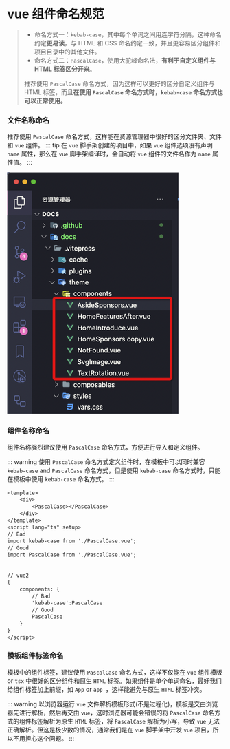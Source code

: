 # vue 组件命名规范

> -   命名方式一：`kebab-case`，其中每个单词之间用连字符分隔，这种命名约定**更易读**，与 HTML 和 CSS 命名约定一致，并且更容易区分组件和项目目录中的其他文件。
> -   命名方式二：`PascalCase`，使用大驼峰命名法，**有利于自定义组件与 HTML 标签区分开来**。
>
> 推荐使用 `PascalCase` 命名方式，因为这样可以更好的区分自定义组件与 HTML 标签，而且**在使用 `PascalCase` 命名方式时，`kebab-case` 命名方式也可以正常使用。**

### 文件名称命名

推荐使用 `PascalCase` 命名方式，这样能在资源管理器中很好的区分文件夹、文件和 `vue` 组件。
::: tip
在 `vue` 脚手架创建的项目中，如果 `vue` 组件选项没有声明 `name` 属性，那么在 `vue` 脚手架编译时，会自动将 `vue` 组件的文件名作为 `name` 属性值。
:::

![](../public/images/vue-file-name/1.png)

### 组件名称命名

组件名称强烈建议使用 `PascalCase` 命名方式，方便进行导入和定义组件。

::: warning
使用 `PascalCase` 命名方式定义组件时，在模板中可以同时兼容 `kebab-case` and `PascalCase` 命名方式，但是使用 `kebab-case` 命名方式时，只能在模板中使用 `kebab-case` 命名方式。
:::

```vue
<template>
    <div>
        <PascalCase></PascalCase>
    </div>
</template>
<script lang="ts" setup>
// Bad
import kebab-case from './PascalCase.vue';
// Good
import PascalCase from './PascalCase.vue';


// vue2
{
    components: {
        // Bad
        'kebab-case':PascalCase
        // Good
        PascalCase
    }
}
</script>
```

### 模板组件标签命名

模板中的组件标签，建议使用 `PascalCase` 命名方式，这样不仅能在 `vue` 组件模版 or `tsx` 中很好的区分组件和原生 `HTML` 标签。如果组件是单个单词命名，最好我们给组件标签加上前缀，如 `App` or `app-`，这样能避免与原生 `HTML` 标签冲突。

::: warning
以浏览器运行 `vue` 文件解析模板形式(不是过程化)，模板是交由浏览器先进行解析，然后再交由 `vue`，这时浏览器可能会错误的将 `PascalCase` 命名方式的组件标签解析为原生 `HTML` 标签，将 `PascalCase` 解析为小写，导致 `vue` 无法正确解析。但这是极少数的情况，通常我们是在 `vue` 脚手架中开发 `vue` 项目，所以不用担心这个问题。
:::
